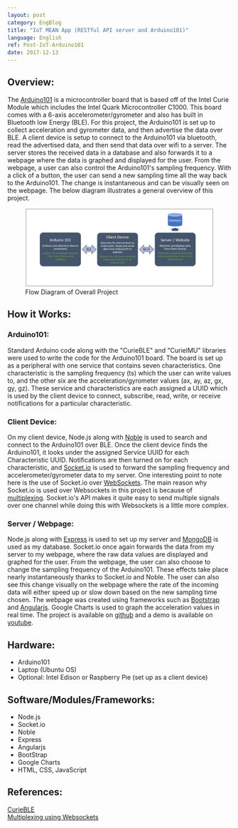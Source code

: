 ```yaml
---
layout: post
category: EngBlog
title: "IoT MEAN App (RESTful API server and Arduino101)"
language: English
ref: Post-IoT-Arduino101
date: 2017-12-13
---
```


## Overview:
The [Arduino101](https://store.arduino.cc/usa/arduino-101) is a microcontroller board that is based off of the Intel Curie Module which includes the Intel Quark Microcontroller C1000.  This board comes with a 6-axis accelerometer/gyrometer and also has built in Bluetooth low Energy (BLE).  For this project, the Arduino101 is set up to collect acceleration and gyrometer data, and then advertise the data over BLE.  A client device is setup to connect to the Arduino101 via bluetooth, read the advertised data, and then send that data over wifi to a server. The server stores the received data in a database and also forwards it to a webpage where the data is graphed and displayed for the user.  From the webpage, a user can also control the Arduino101's sampling frequency.  With a click of a button, the user can send a new sampling time all the way back to the Arduino101. The change is instantaneous and can be visually seen on the webpage. The below diagram illustrates a general overview of this project.

<div class="mb-3">
<figure>
  <img class="mx-auto d-block mb-3" style="width: 800px;" src="/assets/img/projects/arduino101/arduino101_diagram_db.png" alt="a101_diagram">
  <figcaption class="figure-caption text-center">Flow Diagram of Overall Project</figcaption>
</figure>
</div>

## How it Works:
### Arduino101:
Standard Arduino code along with the "CurieBLE" and "CurieIMU" libraries were used to write the code for the Arduino101 board.  The board is set up as a peripheral with one service that contains seven characteristics.  One characteristic is the sampling frequency (ts) which the user can write values to, and the other six are the acceleration/gyrometer values (ax, ay, az, gx, gy, gz).  These service and characteristics are each assigned a UUID which is used by the client device to connect, subscribe, read, write, or receive notifications for a particular characteristic.  

### Client Device:
On my client device, Node.js along with [Noble](https://github.com/sandeepmistry/noble) is used to search and connect to the Arduino101 over BLE.  Once the client device finds the Arduino101, it looks under the assigned Service UUID for each Characteristic UUID.  Notifications are then turned on for each characteristic, and [Socket.io](https://socket.io/) is used to forward the sampling frequency and accelerometer/gyrometer data to my server.  One interesting point to note here is the use of Socket.io over [WebSockets](https://github.com/websockets/ws).  The main reason why Socket.io is used over Websockets in this project is because of [multiplexing](https://en.wikipedia.org/wiki/Multiplexing).  Socket.io's API makes it quite easy to send multiple signals over one channel while doing this with Websockets is a little more complex.

### Server / Webpage:
Node.js along with [Express](https://expressjs.com/) is used to set up my server and [MongoDB](https://www.mongodb.com/) is used as my database.  Socket.io once again forwards the data from my server to my webpage, where the raw data values are displayed and graphed for the user.  From the webpage, the user can also choose to change the sampling frequency of the Arduino101.  These effects take place nearly instantaneously thanks to Socket.io and Noble. The user can also see this change visually on the webpage where the rate of the incoming data will either speed up or slow down based on the new sampling time chosen.  The webpage was created using frameworks such as [Bootstrap](https://getbootstrap.com/) and [Angularjs](https://angularjs.org/). Google Charts is used to graph the acceleration values in real time.  The project is available on [github](https://github.com/JLSeto/Arduino101) and a demo is available on [youtube](https://www.youtube.com/watch?v=x961tXPIoRY&feature=youtu.be).

## Hardware:
- Arduino101
- Laptop (Ubuntu OS)
- Optional: Intel Edison or Raspberry Pie (set up as a client device)

## Software/Modules/Frameworks:
- Node.js
- Socket.io
- Noble
- Express
- Angularjs
- BootStrap
- Google Charts
- HTML, CSS, JavaScript

## References:
[CurieBLE](https://www.arduino.cc/en/Reference/CurieBLE)<br>
[Multiplexing using Websockets](https://www.rabbitmq.com/blog/2012/02/23/how-to-compose-apps-using-websockets/)<br>
